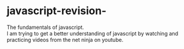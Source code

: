 # javascript-revision-
The fundamentals of javascript.  
I am trying to get a better understanding of javascript by watching and practicing videos from the net ninja on youtube.
